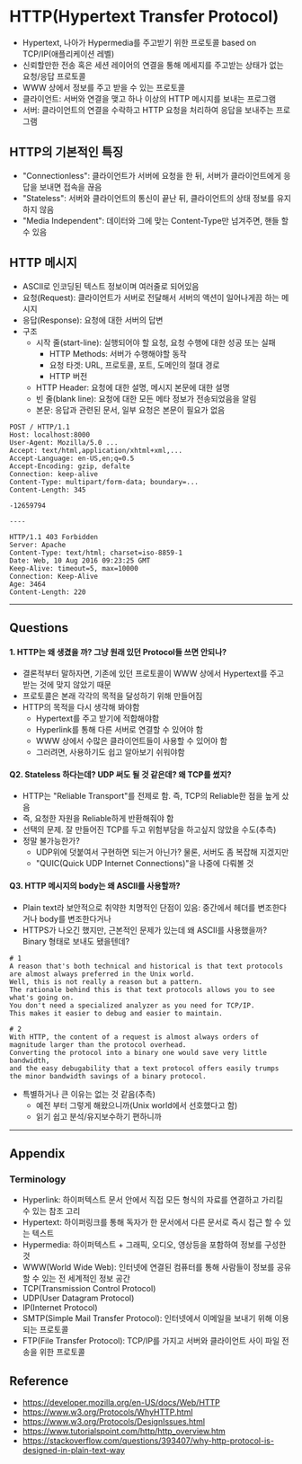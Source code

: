 # HTTP(Hypertext Transfer Protocol)
- Hypertext, 나아가 Hypermedia를 주고받기 위한 프로토콜 based on TCP/IP(애플리케이션 레벨) 
- 신뢰할만한 전송 혹은 세션 레이어의 연결을 통해 메세지를 주고받는 상태가 없는 요청/응답 프로토콜
- WWW 상에서 정보를 주고 받을 수 있는 프로토콜
- 클라이언트: 서버와 연결을 맺고 하나 이상의 HTTP 메시지를 보내는 프로그램
- 서버: 클라이언트의 연결을 수락하고 HTTP 요청을 처리하여 응답을 보내주는 프로그램

## HTTP의 기본적인 특징
- "Connectionless": 클라이언트가 서버에 요청을 한 뒤, 서버가 클라이언트에게 응답을 보내면 접속을 끊음
- "Stateless": 서버와 클라이언트의 통신이 끝난 뒤, 클라이언트의 상태 정보를 유지하지 않음
- "Media Independent": 데이터와 그에 맞는 Content-Type만 넘겨주면, 핸들 할 수 있음

## HTTP 메시지
- ASCII로 인코딩된 텍스트 정보이며 여러줄로 되어있음
- 요청(Request): 클라이언트가 서버로 전달해서 서버의 액션이 일어나게끔 하는 메시지
- 응답(Response): 요청에 대한 서버의 답변
- 구조
  - 시작 줄(start-line): 실행되어야 할 요청, 요청 수행에 대한 성공 또는 실패
    - HTTP Methods: 서버가 수행해야할 동작
    - 요청 타겟: URL, 프로토콜, 포트, 도메인의 절대 경로
    - HTTP 버전
  - HTTP Header: 요청에 대한 설명, 메시지 본문에 대한 설명
  - 빈 줄(blank line): 요청에 대한 모든 메타 정보가 전송되었음을 알림
  - 본문: 응답과 관련된 문서, 일부 요청은 본문이 필요가 없음

```
POST / HTTP/1.1
Host: localhost:8000
User-Agent: Mozilla/5.0 ...
Accept: text/html,application/xhtml+xml,...
Accept-Language: en-US,en;q=0.5
Accept-Encoding: gzip, defalte
Connection: keep-alive
Content-Type: multipart/form-data; boundary=...
Content-Length: 345

-12659794

----

HTTP/1.1 403 Forbidden
Server: Apache
Content-Type: text/html; charset=iso-8859-1
Date: Web, 10 Aug 2016 09:23:25 GMT
Keep-Alive: timeout=5, max=10000
Connection: Keep-Alive
Age: 3464
Content-Length: 220
```
---

## Questions
#### 1. HTTP는 왜 생겼을 까? 그냥 원래 있던 Protocol들 쓰면 안되나?
- 결론적부터 말하자면, 기존에 있던 프로토콜이 WWW 상에서 Hypertext를 주고 받는 것에 맞지 않았기 때문
- 프로토콜은 본래 각각의 목적을 달성하기 위해 만들어짐
- HTTP의 목적을 다시 생각해 봐야함 
  - Hypertext를 주고 받기에 적합해야함
  - Hyperlink를 통해 다른 서버로 연결할 수 있어야 함
  - WWW 상에서 수많은 클라이언트들이 사용할 수 있어야 함
  - 그러려면, 사용하기도 쉽고 알아보기 쉬워야함

#### Q2. Stateless 하다는데? UDP 써도 될 것 같은데?  왜 TCP를 썼지?
- HTTP는 "Reliable Transport"를 전제로 함. 즉, TCP의 Reliable한 점을 높게 샀음
- 즉, 요청한 자원을 Reliable하게 반환해줘야 함
- 선택의 문제. 잘 만들어진 TCP를 두고 위험부담을 하고싶지 않았을 수도(추측)
- 정말 불가능한가?
  - UDP위에 덧붙여서 구현하면 되는거 아닌가? 물론, 서버도 좀 복잡해 지겠지만
  - "QUIC(Quick UDP Internet Connections)"을 나중에 다뤄볼 것

#### Q3. HTTP 메시지의 body는 왜 ASCII를 사용할까?
- Plain text라 보안적으로 취약한 치명적인 단점이 있음: 중간에서 헤더를 변조한다거나 body를 변조한다거나
- HTTPS가 나오긴 했지만, 근본적인 문제가 있는데 왜 ASCII를 사용했을까? Binary 형태로 보내도 됐을텐데?
```
# 1
A reason that's both technical and historical is that text protocols are almost always preferred in the Unix world.
Well, this is not really a reason but a pattern. 
The rationale behind this is that text protocols allows you to see what's going on. 
You don't need a specialized analyzer as you need for TCP/IP. 
This makes it easier to debug and easier to maintain.

# 2
With HTTP, the content of a request is almost always orders of magnitude larger than the protocol overhead. 
Converting the protocol into a binary one would save very little bandwidth, 
and the easy debugability that a text protocol offers easily trumps the minor bandwidth savings of a binary protocol.
```
- 특별하거나 큰 이유는 없는 것 같음(추측)
  - 예전 부터 그렇게 해왔으니까(Unix world에서 선호했다고 함)
  - 읽기 쉽고 분석/유지보수하기 편하니까

--- 
## Appendix
### Terminology
- Hyperlink: 하이퍼텍스트 문서 안에서 직접 모든 형식의 자료를 연결하고 가리킬 수 있는 참조 고리
- Hypertext: 하이퍼링크를 통해 독자가 한 문서에서 다른 문서로 즉시 접근 할 수 있는 텍스트
- Hypermedia: 하이퍼텍스트 + 그래픽, 오디오, 영상등을 포함하여 정보를 구성한 것
- WWW(World Wide Web): 인터넷에 연결된 컴퓨터를 통해 사람들이 정보를 공유할 수 있는 전 세계적인 정보 공간
- TCP(Transmission Control Protocol)
- UDP(User Datagram Protocol)
- IP(Internet Protocol)
- SMTP(Simple Mail Transfer Protocol): 인터넷에서 이메일을 보내기 위해 이용되는 프로토콜
- FTP(File Transfer Protocol): TCP/IP를 가지고 서버와 클라이언트 사이 파일 전송을 위한 프로토콜

## Reference
- https://developer.mozilla.org/en-US/docs/Web/HTTP
- https://www.w3.org/Protocols/WhyHTTP.html
- https://www.w3.org/Protocols/DesignIssues.html
- https://www.tutorialspoint.com/http/http_overview.htm
- https://stackoverflow.com/questions/393407/why-http-protocol-is-designed-in-plain-text-way
